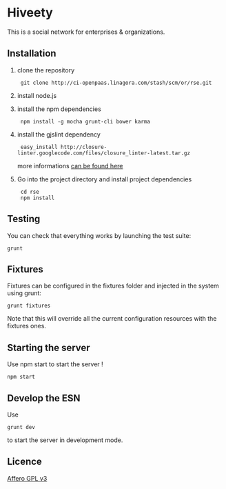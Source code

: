 Hiveety
=======

This is a social network for enterprises & organizations.

Installation
------------

1. clone the repository

        git clone http://ci-openpaas.linagora.com/stash/scm/or/rse.git

2. install node.js

3. install the npm dependencies

        npm install -g mocha grunt-cli bower karma
    
4. install the gjslint dependency

        easy_install http://closure-linter.googlecode.com/files/closure_linter-latest.tar.gz

    more informations [can be found here](https://developers.google.com/closure/utilities/docs/linter_howto)
    
5. Go into the project directory and install project dependencies

        cd rse
        npm install

Testing
-------

You can check that everything works by launching the test suite:

    grunt

Fixtures
--------

Fixtures can be configured in the fixtures folder and injected in the system using grunt:

    grunt fixtures

Note that this will override all the current configuration resources with the fixtures ones.

Starting the server
------------------

Use npm start to start the server !

    npm start
    

Develop the ESN
---------------

Use 

    grunt dev

to start the server in development mode.

Licence
-------

[Affero GPL v3](http://www.gnu.org/licenses/agpl-3.0.html)
